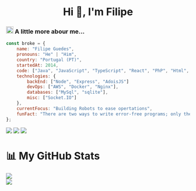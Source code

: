 <h1 align="center">Hi 👋, I'm Filipe</h1>

### <img src="https://media3.giphy.com/media/RbDKaczqWovIugyJmW/giphy.gif" width="20"> A little more abour me...

```javascript
const broke = {
    name: "Filipe Guedes",
    pronouns: "He" | "Him",
    country: "Portugal (PT)",
    startedAt: 2014,
    code: ["Java", "JavaScript", "TypeScript", "React", "PhP", "Html", "Css",, "Sass"],
    technologies: {
        backEnd: ["Node", "Express", "AdoisJS"]
        devOps: ["AWS", "Docker", "Nginx"],
        databases: ["MySql", "sqlite"],
        misc: ["Socket.IO"]
    },
    currentFocus: "Building Robots to ease opertations",
    funFact: "There are two ways to write error-free programs; only the third one works"
};
```

![](https://img.shields.io/badge/Discord-blue?style=for-the-badge&logo=discord&logoColor=white)
![](https://img.shields.io/badge/Github-gray?style=for-the-badge&logo=github&logoColor=white)
![](https://img.shields.io/badge/LINKEDIN-red?style=for-the-badge&logo=twitter&logoColor=white)


📊 My GitHub Stats
======================

![](https://github-readme-stats.vercel.app/api?username=brokebrk&show_icons=true&count_private=true&theme=dracula)  
![](https://github-readme-stats.vercel.app/api/top-langs/?username=brokebrk&layout=compact&theme=dracula)
